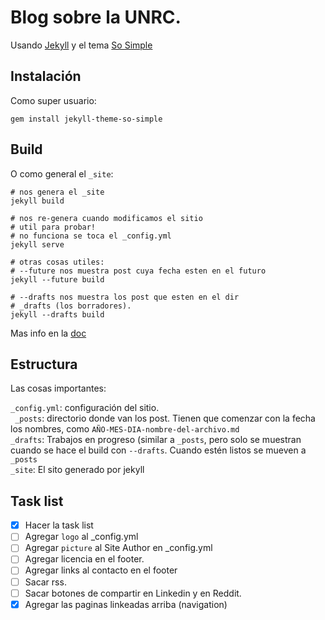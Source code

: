 # Blog sobre la UNRC.

Usando [Jekyll](https://jekyllrb.com/) y el tema [So Simple](https://github.com/mmistakes/so-simple-theme)

## Instalación

Como super usuario:  

```
gem install jekyll-theme-so-simple
```

## Build

O como general el `_site`:  

```
# nos genera el _site
jekyll build

# nos re-genera cuando modificamos el sitio
# util para probar!
# no funciona se toca el _config.yml
jekyll serve

# otras cosas utiles:
# --future nos muestra post cuya fecha esten en el futuro
jekyll --future build 

# --drafts nos muestra los post que esten en el dir
# _drafts (los borradores).
jekyll --drafts build
```

Mas info en la [doc](https://jekyllrb.com/docs)

## Estructura

Las cosas importantes:

`_config.yml`: configuración del sitio.  
` _posts`: directorio donde van los post. Tienen que comenzar con la  fecha los nombres, como `AÑO-MES-DIA-nombre-del-archivo.md`  
`_drafts`: Trabajos en progreso (similar a `_posts`, pero solo se muestran cuando se hace el build con `--drafts`. Cuando estén listos se mueven a `_posts`  
`_site`: El sito generado por jekyll  

## Task list

- [x] Hacer la task list
- [ ] Agregar `logo` al _config.yml
- [ ] Agregar `picture` al Site Author en _config.yml
- [ ] Agregar licencia en el footer.
- [ ] Agregar links al contacto en el footer
- [ ] Sacar rss.
- [ ] Sacar botones de compartir en Linkedin y en Reddit.
- [x] Agregar las paginas linkeadas arriba (navigation)
